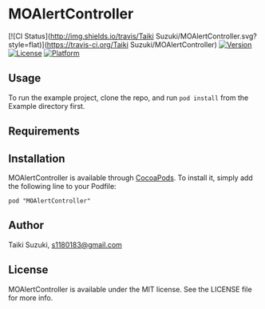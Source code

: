 # MOAlertController

[![CI Status](http://img.shields.io/travis/Taiki Suzuki/MOAlertController.svg?style=flat)](https://travis-ci.org/Taiki Suzuki/MOAlertController)
[![Version](https://img.shields.io/cocoapods/v/MOAlertController.svg?style=flat)](http://cocoadocs.org/docsets/MOAlertController)
[![License](https://img.shields.io/cocoapods/l/MOAlertController.svg?style=flat)](http://cocoadocs.org/docsets/MOAlertController)
[![Platform](https://img.shields.io/cocoapods/p/MOAlertController.svg?style=flat)](http://cocoadocs.org/docsets/MOAlertController)

## Usage

To run the example project, clone the repo, and run `pod install` from the Example directory first.

## Requirements

## Installation

MOAlertController is available through [CocoaPods](http://cocoapods.org). To install
it, simply add the following line to your Podfile:

    pod "MOAlertController"

## Author

Taiki Suzuki, s1180183@gmail.com

## License

MOAlertController is available under the MIT license. See the LICENSE file for more info.

